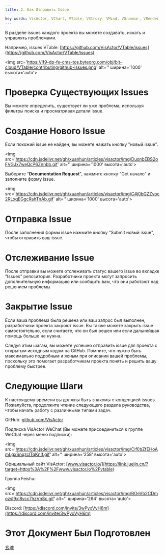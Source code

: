 ```yaml
---
title: 2. Как Отправить Issue

key words: VisActor, VChart, VTable, VStrory, VMind, VGrammar, VRender, Визуализация, Диаграмма, Данные, Таблица, График, ГИС, LLM
---
```

В разделе issues каждого проекта вы можете создавать, искать и управлять проблемами.

Например, issues VTable: [https://github.com/VisActor/VTable/issues](https://github.com/VisActor/VTable/issues)

<img src='https://lf9-dp-fe-cms-tos.byteorg.com/obj/bit-cloud/VTable/contributing/github-issues.png' alt='' ширина='1000' высота='auto'>

# Проверка Существующих Issues

Вы можете определить, существует ли уже проблема, используя фильтры поиска и просматривая детали issue.

# Создание Нового Issue

Если похожий issue не найден, вы можете нажать кнопку "новый issue".

<img src='https://cdn.jsdelivr.net/gh/xuanhun/articles/visactor/img/DuonbEBS2oFVGJx7weQcP6Znnbb.gif' alt='' ширина='1000' высота='auto'>

Выберите "**Documentation Request**", нажмите кнопку "Get начало" и заполните форму issue.

<img src='https://cdn.jsdelivr.net/gh/xuanhun/articles/visactor/img/C4j0bGZZvoc2RLxqEGgcRahTnAb.gif' alt='' ширина='1000' высота='auto'>

# **Отправка Issue**

После заполнения формы issue нажмите кнопку "Submit новый issue", чтобы отправить ваш issue.

# **Отслеживание Issue**

После отправки вы можете отслеживать статус вашего issue во вкладке "Issues" репозитория. Разработчики проекта могут запросить дополнительную информацию или сообщить вам, что они работают над решением проблемы.

# **Закрытие Issue**

Если ваша проблема была решена или ваш запрос был выполнен, разработчики проекта закроют issue. Вы также можете закрыть issue самостоятельно, если считаете, что он был решен или если дальнейшая помощь больше не нужна.

Следуя этим шагам, вы можете успешно отправить issue для проекта с открытым исходным кодом на GitHub. Помните, что нужно быть максимально подробным и ясным при описании вашей проблемы, поскольку это помогает разработчикам проекта понять и решить вашу проблему быстрее.

# Следующие Шаги

К настоящему времени вы должны быть знакомы с концепцией issues. Пожалуйста, продолжите чтение следующего раздела руководства, чтобы начать работу с различными типами задач.

GitHub: [github.com/VisActor](https://link.juejin.cn/?target=https%3A%2F%2Fgithub.com%2FVisActor)

Подписка VisActor WeChat (Вы можете присоединиться к группе WeChat через меню подписки):

<img src='https://cdn.jsdelivr.net/gh/xuanhun/articles/visactor/img/Cif0bZfEHoAmLgxSnqzclTqKnIf.gif' alt='' ширина='258' высота='auto'>

Официальный сайт VisActor: [www.visactor.io/](https://link.juejin.cn/?target=https%3A%2F%2Fwww.visactor.io%2Fvtable)

Группа Feishu:

<img src='https://cdn.jsdelivr.net/gh/xuanhun/articles/visactor/img/BOeVb2CDmozsl9xl8vcc7hzVn8c.gif' alt='' ширина='264' высота='auto'>

Discord: [https://discord.com/invite/3wPyxVyH6m](https://discord.com/invite/3wPyxVyH6m)

# Этот Документ Был Подготовлен
[玄魂](https://github.com/xuanhun)